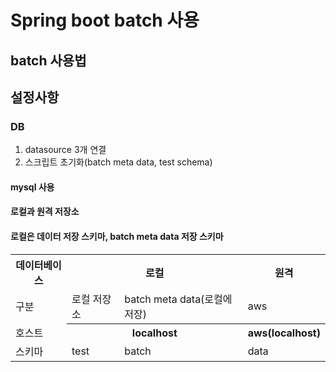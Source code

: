 # **Spring boot batch 사용**

## batch 사용법

## 설정사항
### DB
1. datasource 3개 연결
2. 스크립트 초기화(batch meta data, test schema)

#### mysql 사용
#### 로컬과 원격 저장소
#### 로컬은 데이터 저장 스키마, batch meta data 저장 스키마
<table>
  <tr>
    <th>데이터베이스</th>
    <th colspan="2">로컬</th>
    <th>원격</th>
  </tr>
  <tr>
    <td>구분</td>
    <td>로컬 저장소</td>
    <td>batch meta data(로컬에 저장)</td>
    <td>aws</td>
  </tr>
  <tr>
    <td>호스트</td>
    <th colspan="2">localhost</th>
    <th>aws(localhost)</th>
  </tr>
  <tr>
    <td>스키마</td>
    <td>test</td>
    <td>batch</td>
    <td>data</td>
  </tr>
</table>

